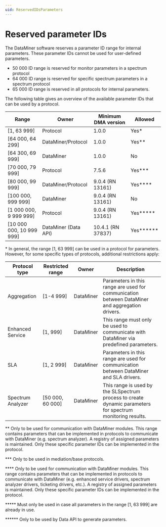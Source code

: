 ```yaml
---
uid: ReservedIDsParameters
---
```


# Reserved parameter IDs

The DataMiner software reserves a parameter ID range for internal parameters. These parameter IDs cannot be used for user-defined parameters.

- 50 000 ID range is reserved for monitor parameters in a spectrum protocol
- 64 000 ID range is reserved for specific spectrum parameters in a spectrum protocol
- 65 000 ID range is reserved in all protocols for internal parameters.

The following table gives an overview of the available parameter IDs that can be used by a protocol.

|Range|Owner|Minimum DMA version|Allowed|
|--- |--- |--- |--- |
|[1, 63 999]|Protocol|1.0.0|Yes*|
|[64 000, 64 299]|DataMiner/Protocol|1.0.0|Yes**|
|[64 300, 69 999]|DataMiner|1.0.0|No|
|[70 000, 79 999]|Protocol|7.5.6|Yes***|
|[80 000, 99 999]|DataMiner/Protocol|9.0.4 (RN 13161)|Yes****|
|[100 000, 999 999]|DataMiner|9.0.4 (RN 13161)|No|
|[1 000 000, 9 999 999]|Protocol|9.0.4 (RN 13161)|Yes*****|
|[10 000 000, 10 999 999]|DataMiner (Data API)|10.4.1 (RN 37837)|Yes******|

\* In general, the range [1, 63 999] can be used in a protocol for parameters. However, for some specific types of protocols, additional restrictions apply:

|Protocol type|Restricted range|Owner|Description|
|--- |--- |--- |--- |
|Aggregation|[1-4 999]|DataMiner|Parameters in this range are used for communication between DataMiner and aggregation drivers.|
|Enhanced Service|[1, 999]|DataMiner|This range must only be used to communicate with DataMiner via predefined parameters.|
|SLA|[1, 2 999]|DataMiner|Parameters in this range are used for communication between DataMiner and SLA drivers.|
|Spectrum Analyzer|[50 000, 60 000]|DataMiner|This range is used by the SLSpectrum process to create dynamic parameters for spectrum monitoring results.|

** Only to be used for communication with DataMiner modules. This range contains parameters that can be implemented in protocols to communicate with DataMiner (e.g. spectrum analyzer). A registry of assigned parameters is maintained. Only these specific parameter IDs can be implemented in the protocol.

*** Only to be used in mediation/base protocols.

**** Only to be used for communication with DataMiner modules. This range contains parameters that can be implemented in protocols to communicate with DataMiner (e.g. enhanced service drivers, spectrum analyzer drivers, ticketing drivers, etc.). A registry of assigned parameters is maintained. Only these specific parameter IDs can be implemented in the protocol.

***** Must only be used in case all parameters in the range [1, 63 999] are already in use.

****** Only to be used by Data API to generate parameters.
